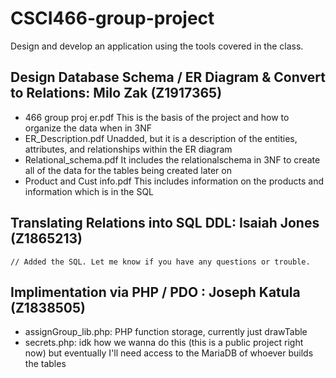 # CSCI466-group-project
Design and develop an application using the tools covered in the class.

Design Database Schema / ER Diagram & Convert to Relations: Milo Zak (Z1917365)
-
- 466 group proj er.pdf
    This is the basis of the project and how to organize the data when in 3NF
- ER_Description.pdf
    Unadded, but it is a description of the entities, attributes, and relationships within the ER diagram
- Relational_schema.pdf
    It includes the relationalschema in 3NF to create all of the data for the tables being created later on
- Product and Cust info.pdf
    This includes information on the products and information which is in the SQL
    
Translating Relations into SQL DDL: Isaiah Jones (Z1865213)
-
    // Added the SQL. Let me know if you have any questions or trouble. 

Implimentation via PHP / PDO : Joseph Katula (Z1838505)
-
- assignGroup_lib.php:
    PHP function storage, currently just drawTable
- secrets.php:
    idk how we wanna do this (this is a public project right now) but eventually I'll need access to the MariaDB of whoever builds the tables
